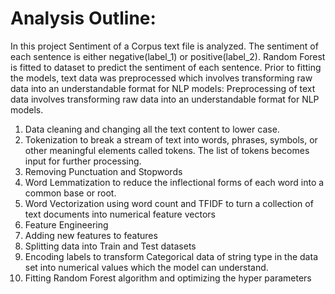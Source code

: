 # Analysis Outline:

In this project Sentiment of a Corpus text file is analyzed. The sentiment of each sentence is either negative(label_1) or positive(label_2). Random Forest is fitted to dataset to predict the sentiment of each sentence. Prior to fitting the models, text data was preprocessed which involves transforming raw data into an understandable format for NLP models: Preprocessing of text data involves transforming raw data into an understandable format for NLP models. 
1. Data cleaning and changing all the text content to lower case.
2. Tokenization to  break a stream of text into words, phrases, symbols, or other meaningful elements called tokens. The list of tokens becomes input for further processing.
3. Removing Punctuation and Stopwords
4. Word Lemmatization to reduce the inflectional forms of each word into a common base or root.
5. Word Vectorization using word count and TFIDF to turn a collection of text documents into numerical feature vectors
6. Feature Engineering
7. Adding new features to features
8. Splitting data into Train and Test datasets
9. Encoding labels to transform Categorical data of string type in the data set into numerical values which the model can understand.
10. Fitting Random Forest algorithm and optimizing the hyper parameters
